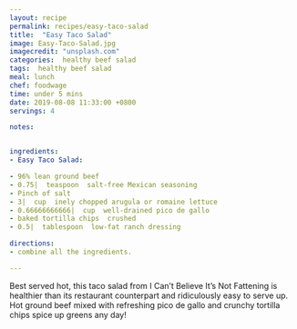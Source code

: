 ```yaml
---
layout: recipe
permalink: recipes/easy-taco-salad
title:  "Easy Taco Salad"
image: Easy-Taco-Salad.jpg
imagecredit: "unsplash.com"
categories:  healthy beef salad
tags:  healthy beef salad
meal: lunch
chef: foodwage
time: under 5 mins
date: 2019-08-08 11:33:00 +0800
servings: 4

notes:


ingredients:
- Easy Taco Salad:

- 96% lean ground beef
- 0.75|  teaspoon  salt-free Mexican seasoning
- Pinch of salt
- 3|  cup  inely chopped arugula or romaine lettuce
- 0.66666666666|  cup  well-drained pico de gallo
- baked tortilla chips  crushed
- 0.5|  tablespoon  low-fat ranch dressing

directions:
- combine all the ingredients.

---
```


Best served hot, this taco salad from I Can’t Believe It’s Not Fattening is healthier than its restaurant counterpart and ridiculously easy to serve up. Hot ground beef mixed with refreshing pico de gallo and crunchy tortilla chips spice up greens any day!